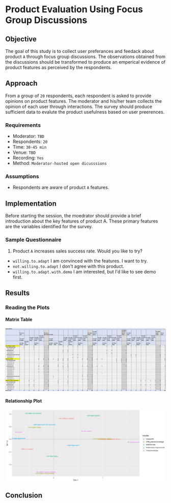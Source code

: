 # Product Evaluation Using Focus Group Discussions

## Objective
The goal of this study is to collect user preferances and feedack about product `A` through focus group discussions. The observations obtained from the discussions should be transformed to produce an emperical evidence of product features as perceived by the respondents. 

## Approach
From a group of `20` respondents, each respondent is asked to provide opinions on product features. The moderator and his/her team collects the opinion of each user through interactions. The survey should produce sufficient data to evalute the product usefulness based on user preerences.

### Requirements
 * Moderator: `TBD`
 * Respondents: `20`
 * Time: `30-45 min`
 * Venue: `TBD`
 * Recording: `Yes`
 * Method: `Moderator-hosted open dicusssions`
 
### Assumptions
  * Respondents are aware of product `A` features.

## Implementation
Before starting the session, the moedrator should provide a brief introduction about the key features of product A. These primary features are the variables identified for the survey. 

### Sample Questionnaire
1. Product `A` increases sales success rate. Would you like to try?
  - `willing.to.adapt` I am convinced with the features. I want to try.
  - `not.willing.to.adapt` I don't agree with this product.
  - `willing.to.adapt.with.demo` I am interested, but I'd like to see demo first.
## Results
### Reading the Plots

#### Matrix Table
![Variables](tb_1.png)

#### Relationship Plot
![Graph](plot_1.png)

## Conclusion
